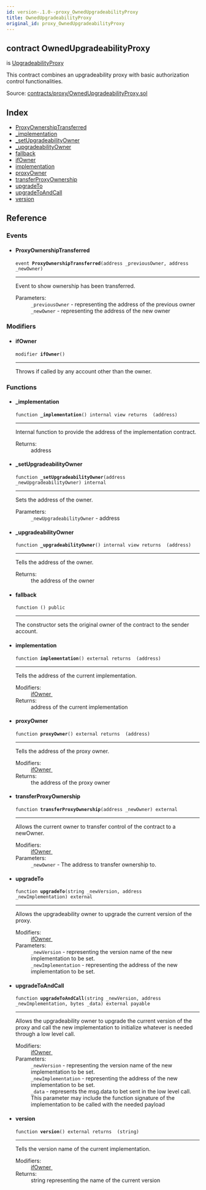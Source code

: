 ```yaml
---
id: version-.1.0--proxy_OwnedUpgradeabilityProxy
title: OwnedUpgradeabilityProxy
original_id: proxy_OwnedUpgradeabilityProxy
---
```


<div class="contract-doc"><div class="contract"><h2 class="contract-header"><span class="contract-kind">contract</span> OwnedUpgradeabilityProxy</h2><p class="base-contracts"><span>is</span> <a href="proxy_UpgradeabilityProxy.html">UpgradeabilityProxy</a></p><p class="description">This contract combines an upgradeability proxy with basic authorization control functionalities.</p><div class="source">Source: <a href="https://github.com/PolymathNetwork/polymath-core/blob/v2.0.0/contracts/proxy/OwnedUpgradeabilityProxy.sol" target="_blank">contracts/proxy/OwnedUpgradeabilityProxy.sol</a></div></div><div class="index"><h2>Index</h2><ul><li><a href="proxy_OwnedUpgradeabilityProxy.html#ProxyOwnershipTransferred">ProxyOwnershipTransferred</a></li><li><a href="proxy_OwnedUpgradeabilityProxy.html#_implementation">_implementation</a></li><li><a href="proxy_OwnedUpgradeabilityProxy.html#_setUpgradeabilityOwner">_setUpgradeabilityOwner</a></li><li><a href="proxy_OwnedUpgradeabilityProxy.html#_upgradeabilityOwner">_upgradeabilityOwner</a></li><li><a href="proxy_OwnedUpgradeabilityProxy.html#">fallback</a></li><li><a href="proxy_OwnedUpgradeabilityProxy.html#ifOwner">ifOwner</a></li><li><a href="proxy_OwnedUpgradeabilityProxy.html#implementation">implementation</a></li><li><a href="proxy_OwnedUpgradeabilityProxy.html#proxyOwner">proxyOwner</a></li><li><a href="proxy_OwnedUpgradeabilityProxy.html#transferProxyOwnership">transferProxyOwnership</a></li><li><a href="proxy_OwnedUpgradeabilityProxy.html#upgradeTo">upgradeTo</a></li><li><a href="proxy_OwnedUpgradeabilityProxy.html#upgradeToAndCall">upgradeToAndCall</a></li><li><a href="proxy_OwnedUpgradeabilityProxy.html#version">version</a></li></ul></div><div class="reference"><h2>Reference</h2><div class="events"><h3>Events</h3><ul><li><div class="item event"><span id="ProxyOwnershipTransferred" class="anchor-marker"></span><h4 class="name">ProxyOwnershipTransferred</h4><div class="body"><code class="signature">event <strong>ProxyOwnershipTransferred</strong><span>(address _previousOwner, address _newOwner) </span></code><hr/><div class="description"><p>Event to show ownership has been transferred.</p></div><dl><dt><span class="label-parameters">Parameters:</span></dt><dd><div><code>_previousOwner</code> - representing the address of the previous owner</div><div><code>_newOwner</code> - representing the address of the new owner</div></dd></dl></div></div></li></ul></div><div class="modifiers"><h3>Modifiers</h3><ul><li><div class="item modifier"><span id="ifOwner" class="anchor-marker"></span><h4 class="name">ifOwner</h4><div class="body"><code class="signature">modifier <strong>ifOwner</strong><span>() </span></code><hr/><div class="description"><p>Throws if called by any account other than the owner.</p></div></div></div></li></ul></div><div class="functions"><h3>Functions</h3><ul><li><div class="item function"><span id="_implementation" class="anchor-marker"></span><h4 class="name">_implementation</h4><div class="body"><code class="signature">function <strong>_implementation</strong><span>() </span><span>internal </span><span>view </span><span>returns  (address) </span></code><hr/><div class="description"><p>Internal function to provide the address of the implementation contract.</p></div><dl><dt><span class="label-return">Returns:</span></dt><dd>address</dd></dl></div></div></li><li><div class="item function"><span id="_setUpgradeabilityOwner" class="anchor-marker"></span><h4 class="name">_setUpgradeabilityOwner</h4><div class="body"><code class="signature">function <strong>_setUpgradeabilityOwner</strong><span>(address _newUpgradeabilityOwner) </span><span>internal </span></code><hr/><div class="description"><p>Sets the address of the owner.</p></div><dl><dt><span class="label-parameters">Parameters:</span></dt><dd><div><code>_newUpgradeabilityOwner</code> - address</div></dd></dl></div></div></li><li><div class="item function"><span id="_upgradeabilityOwner" class="anchor-marker"></span><h4 class="name">_upgradeabilityOwner</h4><div class="body"><code class="signature">function <strong>_upgradeabilityOwner</strong><span>() </span><span>internal </span><span>view </span><span>returns  (address) </span></code><hr/><div class="description"><p>Tells the address of the owner.</p></div><dl><dt><span class="label-return">Returns:</span></dt><dd>the address of the owner</dd></dl></div></div></li><li><div class="item function"><span id="fallback" class="anchor-marker"></span><h4 class="name">fallback</h4><div class="body"><code class="signature">function <strong></strong><span>() </span><span>public </span></code><hr/><div class="description"><p>The constructor sets the original owner of the contract to the sender account.</p></div></div></div></li><li><div class="item function"><span id="implementation" class="anchor-marker"></span><h4 class="name">implementation</h4><div class="body"><code class="signature">function <strong>implementation</strong><span>() </span><span>external </span><span>returns  (address) </span></code><hr/><div class="description"><p>Tells the address of the current implementation.</p></div><dl><dt><span class="label-modifiers">Modifiers:</span></dt><dd><a href="proxy_OwnedUpgradeabilityProxy.html#ifOwner">ifOwner </a></dd><dt><span class="label-return">Returns:</span></dt><dd>address of the current implementation</dd></dl></div></div></li><li><div class="item function"><span id="proxyOwner" class="anchor-marker"></span><h4 class="name">proxyOwner</h4><div class="body"><code class="signature">function <strong>proxyOwner</strong><span>() </span><span>external </span><span>returns  (address) </span></code><hr/><div class="description"><p>Tells the address of the proxy owner.</p></div><dl><dt><span class="label-modifiers">Modifiers:</span></dt><dd><a href="proxy_OwnedUpgradeabilityProxy.html#ifOwner">ifOwner </a></dd><dt><span class="label-return">Returns:</span></dt><dd>the address of the proxy owner</dd></dl></div></div></li><li><div class="item function"><span id="transferProxyOwnership" class="anchor-marker"></span><h4 class="name">transferProxyOwnership</h4><div class="body"><code class="signature">function <strong>transferProxyOwnership</strong><span>(address _newOwner) </span><span>external </span></code><hr/><div class="description"><p>Allows the current owner to transfer control of the contract to a newOwner.</p></div><dl><dt><span class="label-modifiers">Modifiers:</span></dt><dd><a href="proxy_OwnedUpgradeabilityProxy.html#ifOwner">ifOwner </a></dd><dt><span class="label-parameters">Parameters:</span></dt><dd><div><code>_newOwner</code> - The address to transfer ownership to.</div></dd></dl></div></div></li><li><div class="item function"><span id="upgradeTo" class="anchor-marker"></span><h4 class="name">upgradeTo</h4><div class="body"><code class="signature">function <strong>upgradeTo</strong><span>(string _newVersion, address _newImplementation) </span><span>external </span></code><hr/><div class="description"><p>Allows the upgradeability owner to upgrade the current version of the proxy.</p></div><dl><dt><span class="label-modifiers">Modifiers:</span></dt><dd><a href="proxy_OwnedUpgradeabilityProxy.html#ifOwner">ifOwner </a></dd><dt><span class="label-parameters">Parameters:</span></dt><dd><div><code>_newVersion</code> - representing the version name of the new implementation to be set.</div><div><code>_newImplementation</code> - representing the address of the new implementation to be set.</div></dd></dl></div></div></li><li><div class="item function"><span id="upgradeToAndCall" class="anchor-marker"></span><h4 class="name">upgradeToAndCall</h4><div class="body"><code class="signature">function <strong>upgradeToAndCall</strong><span>(string _newVersion, address _newImplementation, bytes _data) </span><span>external </span><span>payable </span></code><hr/><div class="description"><p>Allows the upgradeability owner to upgrade the current version of the proxy and call the new implementation to initialize whatever is needed through a low level call.</p></div><dl><dt><span class="label-modifiers">Modifiers:</span></dt><dd><a href="proxy_OwnedUpgradeabilityProxy.html#ifOwner">ifOwner </a></dd><dt><span class="label-parameters">Parameters:</span></dt><dd><div><code>_newVersion</code> - representing the version name of the new implementation to be set.</div><div><code>_newImplementation</code> - representing the address of the new implementation to be set.</div><div><code>_data</code> - represents the msg.data to bet sent in the low level call. This parameter may include the function signature of the implementation to be called with the needed payload</div></dd></dl></div></div></li><li><div class="item function"><span id="version" class="anchor-marker"></span><h4 class="name">version</h4><div class="body"><code class="signature">function <strong>version</strong><span>() </span><span>external </span><span>returns  (string) </span></code><hr/><div class="description"><p>Tells the version name of the current implementation.</p></div><dl><dt><span class="label-modifiers">Modifiers:</span></dt><dd><a href="proxy_OwnedUpgradeabilityProxy.html#ifOwner">ifOwner </a></dd><dt><span class="label-return">Returns:</span></dt><dd>string representing the name of the current version</dd></dl></div></div></li></ul></div></div></div>
